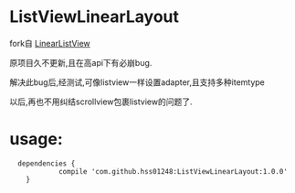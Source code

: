 # ListViewLinearLayout

fork自 [LinearListView](https://github.com/frankiesardo/LinearListView)

原项目久不更新,且在高api下有必崩bug.

解决此bug后,经测试,可像listview一样设置adapter,且支持多种itemtype



以后,再也不用纠结scrollview包裹listview的问题了.





# usage:

```
  dependencies {
            compile 'com.github.hss01248:ListViewLinearLayout:1.0.0'
    }
```